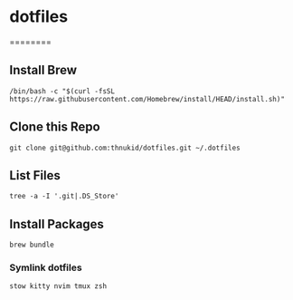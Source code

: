 # dotfiles
========

## Install Brew

```
/bin/bash -c "$(curl -fsSL https://raw.githubusercontent.com/Homebrew/install/HEAD/install.sh)"
```

## Clone this Repo

```
git clone git@github.com:thnukid/dotfiles.git ~/.dotfiles
```

## List Files

```
tree -a -I '.git|.DS_Store'
```

## Install Packages

```
brew bundle
```

### Symlink dotfiles

```
stow kitty nvim tmux zsh
```

